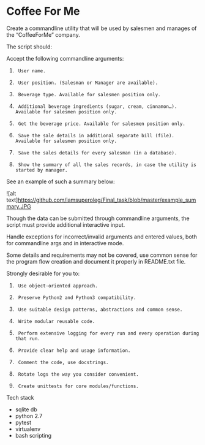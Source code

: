 # Coffee For Me

Create a commandline utility that will be used by salesmen and manages of the “CoffeeForMe” company.
 
The script should:

Accept the following commandline arguments:

1.      User name.

2.      User position. (Salesman or Manager are available).

3.      Beverage type. Available for salesmen position only.

4.      Additional beverage ingredients (sugar, cream, cinnamon…). Available for salesmen position only.

5.      Get the beverage price. Available for salesmen position only.

6.      Save the sale details in additional separate bill (file). Available for salesmen position only.

7.      Save the sales details for every salesman (in a database).

8.      Show the summary of all the sales records, in case the utility is started by manager.

See an example of such a summary below:

![alt text]https://github.com/iamsuperoleg/Final_task/blob/master/example_summary.JPG

Though the data can be submitted through commandline arguments, the script must provide additional interactive input.

Handle exceptions for incorrect/invalid arguments and entered values, both for commandline args and in interactive mode.

Some details and requirements may not be covered, use common sense for the program flow creation and document it properly in README.txt file.

Strongly desirable for you to:

1.      Use object-oriented approach.

2.      Preserve Python2 and Python3 compatibility.

3.      Use suitable design patterns, abstractions and common sense.

4.      Write modular reusable code.

5.      Perform extensive logging for every run and every operation during that run.

6.      Provide clear help and usage information.

7.      Comment the code, use docstrings.

8.      Rotate logs the way you consider convenient.

9.      Create unittests for core modules/functions.

Tech stack

- sqlite db 
- python 2.7 
- pytest 
- virtualenv
- bash scripting

